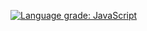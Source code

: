 [![Language grade: JavaScript](https://img.shields.io/lgtm/grade/javascript/g/tkwok/client.svg?logo=lgtm&logoWidth=18)](https://lgtm.com/projects/g/tkwok/client/context:javascript)
